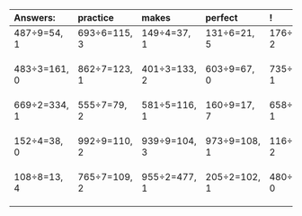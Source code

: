 | Answers: | practice | makes | perfect | ! |
| :--- | :--- | :--- | :--- | :--- |
| 487÷9=54, 1 | 693÷6=115, 3 | 149÷4=37, 1 | 131÷6=21, 5 | 176÷3=58, 2 | 
|   |   |   |   |   | 
|   |   |   |   |   | 
|   |   |   |   |   | 
| 483÷3=161, 0 | 862÷7=123, 1 | 401÷3=133, 2 | 603÷9=67, 0 | 735÷2=367, 1 | 
|   |   |   |   |   | 
|   |   |   |   |   | 
|   |   |   |   |   | 
| 669÷2=334, 1 | 555÷7=79, 2 | 581÷5=116, 1 | 160÷9=17, 7 | 658÷3=219, 1 | 
|   |   |   |   |   | 
|   |   |   |   |   | 
|   |   |   |   |   | 
| 152÷4=38, 0 | 992÷9=110, 2 | 939÷9=104, 3 | 973÷9=108, 1 | 116÷6=19, 2 | 
|   |   |   |   |   | 
|   |   |   |   |   | 
|   |   |   |   |   | 
| 108÷8=13, 4 | 765÷7=109, 2 | 955÷2=477, 1 | 205÷2=102, 1 | 480÷6=80, 0 | 
|   |   |   |   |   | 
|   |   |   |   |   | 
|   |   |   |   |   | 
